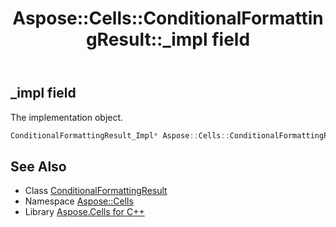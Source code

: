 ﻿---
title: Aspose::Cells::ConditionalFormattingResult::_impl field
linktitle: _impl
second_title: Aspose.Cells for C++ API Reference
description: 'Aspose::Cells::ConditionalFormattingResult::_impl field. The implementation object in C++.'
type: docs
weight: 1100
url: /cpp/aspose.cells/conditionalformattingresult/_impl/
---
## _impl field


The implementation object.

```cpp
ConditionalFormattingResult_Impl* Aspose::Cells::ConditionalFormattingResult::_impl
```

## See Also

* Class [ConditionalFormattingResult](../)
* Namespace [Aspose::Cells](../../)
* Library [Aspose.Cells for C++](../../../)

